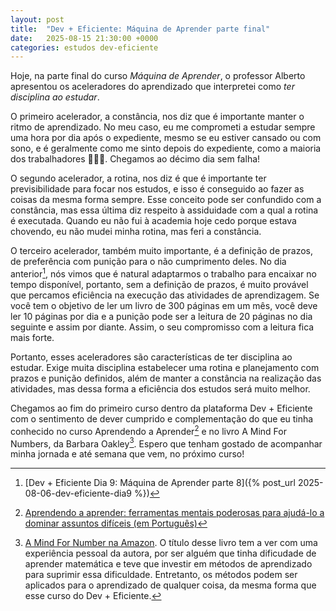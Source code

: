 ```yaml
---
layout: post
title:  "Dev + Eficiente: Máquina de Aprender parte final"
date:   2025-08-15 21:30:00 +0000
categories: estudos dev-eficiente
---
```

Hoje, na parte final do curso *Máquina de Aprender*, o professor Alberto apresentou os aceleradores do aprendizado que interpretei como *ter disciplina ao estudar*.

O primeiro acelerador, a constância, nos diz que é importante manter o ritmo de aprendizado. No meu caso, eu me comprometi a estudar sempre uma hora por dia após o expediente, mesmo se eu estiver cansado ou com sono, e é geralmente como me sinto depois do expediente, como a maioria dos trabalhadores 👨🏼‍🏭. Chegamos ao décimo dia sem falha!

O segundo acelerador, a rotina, nos diz é que é importante ter previsibilidade para focar nos estudos, e isso é conseguido ao fazer as coisas da mesma forma sempre. Esse conceito pode ser confundido com a constância, mas essa última diz respeito à assiduidade com a qual a rotina é executada. Quando eu não fui à academia hoje cedo porque estava chovendo, eu não mudei minha rotina, mas feri a constância. 

O terceiro acelerador, também muito importante, é a definição de prazos, de preferência com punição para o não cumprimento deles. No dia anterior[^1], nós vimos que é natural adaptarmos o trabalho para encaixar no tempo disponível, portanto, sem a definição de prazos, é muito provável que percamos eficiência na execução das atividades de aprendizagem. Se você tem o objetivo de ler um livro de 300 páginas em um mês, você deve ler 10 páginas por dia e a punição pode ser a leitura de 20 páginas no dia seguinte e assim por diante. Assim, o seu compromisso com a leitura fica mais forte.

Portanto, esses aceleradores são características de ter disciplina ao estudar. Exige muita disciplina estabelecer uma rotina e planejamento com prazos e punição definidos, além de manter a constância na realização das atividades, mas dessa forma a eficiência dos estudos será muito melhor.

Chegamos ao fim do primeiro curso dentro da plataforma Dev + Eficiente com o sentimento de dever cumprido e complementação do que eu tinha conhecido no curso Aprendendo a Aprender[^2] e no livro A Mind For Numbers, da Barbara Oakley[^3]. Espero que tenham gostado de acompanhar minha jornada e até semana que vem, no próximo curso!

[^1]: [Dev + Eficiente Dia 9: Máquina de Aprender parte 8]({% post_url 2025-08-06-dev-eficiente-dia9 %})
[^2]: [Aprendendo a aprender: ferramentas mentais poderosas para ajudá-lo a dominar assuntos difíceis (em Português)](https://www.coursera.org/learn/aprender)
[^3]: [A Mind For Number na Amazon](https://www.amazon.com.br/Mind-Numbers-Science-Flunked-Algebra/dp/039916524X). O título desse livro tem a ver com uma experiência pessoal da autora, por ser alguém que tinha dificudade de aprender matemática e teve que investir em métodos de aprendizado para suprimir essa dificuldade. Entretanto, os métodos podem ser aplicados para o aprendizado de qualquer coisa, da mesma forma que esse curso do Dev + Eficiente.